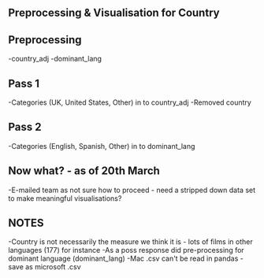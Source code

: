 ## Preprocessing & Visualisation for Country

## Preprocessing
-country_adj
-dominant_lang

## Pass 1
-Categories (UK, United States, Other) in to country_adj
-Removed country

## Pass 2
-Categories (English, Spanish, Other) in to dominant_lang

## Now what? - as of 20th March
-E-mailed team as not sure how to proceed - need a stripped down data set to make meaningful visualisations? 

## NOTES
-Country is not necessarily the measure we think it is - lots of films in other languages (177) for instance
-As a poss response did pre-processing for dominant language (dominant_lang)
-Mac .csv can't be read in pandas - save as microsoft .csv

